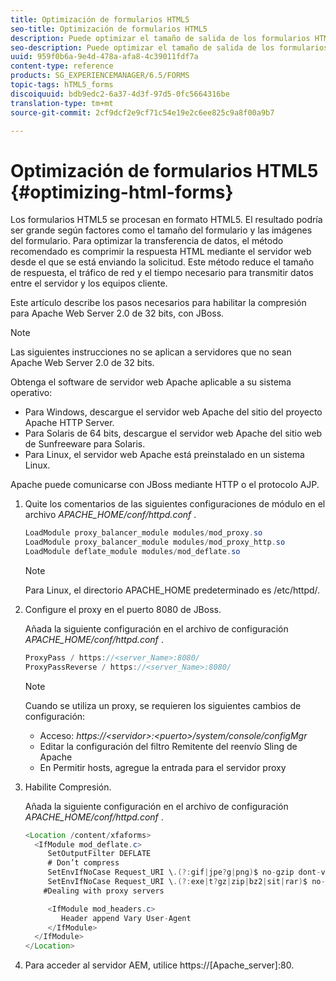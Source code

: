 ```yaml
---
title: Optimización de formularios HTML5
seo-title: Optimización de formularios HTML5
description: Puede optimizar el tamaño de salida de los formularios HTML5.
seo-description: Puede optimizar el tamaño de salida de los formularios HTML5.
uuid: 959f0b6a-9e4d-478a-afa8-4c39011fdf7a
content-type: reference
products: SG_EXPERIENCEMANAGER/6.5/FORMS
topic-tags: hTML5_forms
discoiquuid: bdb9edc2-6a37-4d3f-97d5-0fc5664316be
translation-type: tm+mt
source-git-commit: 2cf9dcf2e9cf71c54e19e2c6ee825c9a8f00a9b7

---
```



# Optimización de formularios HTML5 {#optimizing-html-forms}

Los formularios HTML5 se procesan en formato HTML5. El resultado podría ser grande según factores como el tamaño del formulario y las imágenes del formulario. Para optimizar la transferencia de datos, el método recomendado es comprimir la respuesta HTML mediante el servidor web desde el que se está enviando la solicitud. Este método reduce el tamaño de respuesta, el tráfico de red y el tiempo necesario para transmitir datos entre el servidor y los equipos cliente.

Este artículo describe los pasos necesarios para habilitar la compresión para Apache Web Server 2.0 de 32 bits, con JBoss.

>[!NOTE]
>
>Las siguientes instrucciones no se aplican a servidores que no sean Apache Web Server 2.0 de 32 bits.

Obtenga el software de servidor web Apache aplicable a su sistema operativo:

* Para Windows, descargue el servidor web Apache del sitio del proyecto Apache HTTP Server.
* Para Solaris de 64 bits, descargue el servidor web Apache del sitio web de Sunfreeware para Solaris.
* Para Linux, el servidor web Apache está preinstalado en un sistema Linux.

Apache puede comunicarse con JBoss mediante HTTP o el protocolo AJP.

1. Quite los comentarios de las siguientes configuraciones de módulo en el archivo *APACHE_HOME/conf/httpd.conf* .

   ```java
   LoadModule proxy_balancer_module modules/mod_proxy.so
   LoadModule proxy_balancer_module modules/mod_proxy_http.so
   LoadModule deflate_module modules/mod_deflate.so
   ```

   >[!NOTE]
   >
   >Para Linux, el directorio APACHE_HOME predeterminado es /etc/httpd/.

1. Configure el proxy en el puerto 8080 de JBoss.

   Añada la siguiente configuración en el archivo de configuración *APACHE_HOME/conf/httpd.conf* .

   ```java
   ProxyPass / https://<server_Name>:8080/
   ProxyPassReverse / https://<server_Name>:8080/
   ```

   >[!NOTE]
   >
   >Cuando se utiliza un proxy, se requieren los siguientes cambios de configuración:
   >
   >* Acceso: *https://&lt;servidor>:&lt;puerto>/system/console/configMgr*
   * Editar la configuración del filtro Remitente del reenvío Sling de Apache
   * En Permitir hosts, agregue la entrada para el servidor proxy


1. Habilite Compresión.

   Añada la siguiente configuración en el archivo de configuración *APACHE_HOME/conf/httpd.conf* .

   ```java
   <Location /content/xfaforms>
     <IfModule mod_deflate.c>
        SetOutputFilter DEFLATE
        # Don’t compress
        SetEnvIfNoCase Request_URI \.(?:gif|jpe?g|png)$ no-gzip dont-vary
        SetEnvIfNoCase Request_URI \.(?:exe|t?gz|zip|bz2|sit|rar)$ no-gzip dont-vary
       #Dealing with proxy servers
   
        <IfModule mod_headers.c>
           Header append Vary User-Agent
        </IfModule>
     </IfModule>
   </Location>
   ```

1. Para acceder al servidor AEM, utilice https://[Apache_server]:80.
